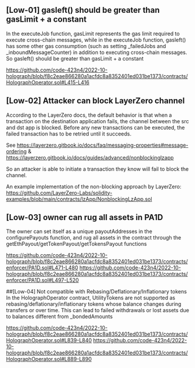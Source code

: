 
## [Low-01] gasleft() should be greater than gasLimit + a constant

In the executeJob function, gasLimit represents the gas limit required to execute cross-chain messages, while in the executeJob function, gasleft() has some other gas consumption (such as setting _failedJobs and _inboundMessageCounter) in addition to executing cross-chain messages. So gasleft() should be greater than gasLimit + a constant


https://github.com/code-423n4/2022-10-holograph/blob/f8c2eae866280a1acfdc8a8352401ed031be1373/contracts/HolographOperator.sol#L415-L416


## [Low-02] Attacker can block LayerZero channel

According to the LayerZero docs, the default behavior is that when a transaction on the destination application fails, the channel between the src and dst app is blocked. Before any new transactions can be executed, the failed transaction has to be retried until it succeeds.

See https://layerzero.gitbook.io/docs/faq/messaging-properties#message-ordering & https://layerzero.gitbook.io/docs/guides/advanced/nonblockinglzapp

So an attacker is able to initiate a transaction they know will fail to block the channel.


An example implementation of the non-blocking approach by LayerZero: https://github.com/LayerZero-Labs/solidity-examples/blob/main/contracts/lzApp/NonblockingLzApp.sol


## [Low-03] owner can rug all assets in PA1D

The owner can set itself as a unique payoutAddresses in the configurePayouts function, and rug all assets in the contract through the getEthPayout/getTokenPayout/getTokensPayout functions

https://github.com/code-423n4/2022-10-holograph/blob/f8c2eae866280a1acfdc8a8352401ed031be1373/contracts/enforcer/PA1D.sol#L471-L480
https://github.com/code-423n4/2022-10-holograph/blob/f8c2eae866280a1acfdc8a8352401ed031be1373/contracts/enforcer/PA1D.sol#L497-L520

##[Low-04] Not compatible with Rebasing/Deflationary/Inflationary tokens 
In the HolographOperator contract, UtilityTokens are not supported as rebasing/deflationary/inflationary tokens whose balance changes during transfers or over time.
This can lead to failed withdrawals or lost assets due to balances different from _bondedAmounts

https://github.com/code-423n4/2022-10-holograph/blob/f8c2eae866280a1acfdc8a8352401ed031be1373/contracts/HolographOperator.sol#L839-L840
https://github.com/code-423n4/2022-10-holograph/blob/f8c2eae866280a1acfdc8a8352401ed031be1373/contracts/HolographOperator.sol#L889-L890